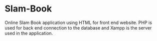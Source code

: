 # Slam-Book
Online Slam Book application using HTML for front end website. 
PHP is used for back end connection to the database and Xampp is the server used in the application.
